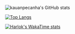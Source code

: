 ![kauanpecanha's GitHub stats](https://github-readme-stats.vercel.app/api?username=kauanpecanha&count_private=true&hide=stars&theme=midnight-purple)

[![Top Langs](https://github-readme-stats.vercel.app/api/top-langs/?username=kauanpecanha&hide=jupyter%20notebook)](https://github.com/kauanpecanha/github-readme-stats)

[![Harlok's WakaTime stats](https://github-readme-stats.vercel.app/api/wakatime?username=ffflabs)](https://github.com/kauanpecanha/github-readme-stats)
